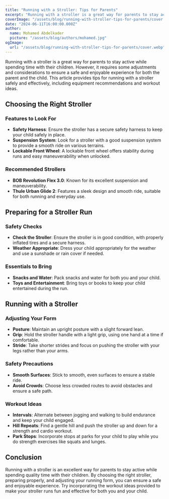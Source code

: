 ```yaml
---
title: "Running with a Stroller: Tips for Parents"
excerpt: "Running with a stroller is a great way for parents to stay active while spending time with their children. This article provides tips for running with a stroller safely and effectively, including equipment recommendations and workout ideas."
coverImage: "/assets/blog/running-with-stroller-tips-for-parents/cover.webp"
date: "2024-06-11T16:00:00.000Z"
author:
  name: Mohamed Abdelkader
  picture: "/assets/blog/authors/mohamed.jpg"
ogImage:
  url: "/assets/blog/running-with-stroller-tips-for-parents/cover.webp"
---
```


Running with a stroller is a great way for parents to stay active while spending time with their children. However, it requires some adjustments and considerations to ensure a safe and enjoyable experience for both the parent and the child. This article provides tips for running with a stroller safely and effectively, including equipment recommendations and workout ideas.

## Choosing the Right Stroller

### Features to Look For

- **Safety Harness**: Ensure the stroller has a secure safety harness to keep your child safely in place.
- **Suspension System**: Look for a stroller with a good suspension system to provide a smooth ride on various terrains.
- **Lockable Front Wheel**: A lockable front wheel offers stability during runs and easy maneuverability when unlocked.

### Recommended Strollers

- **BOB Revolution Flex 3.0**: Known for its excellent suspension and maneuverability.
- **Thule Urban Glide 2**: Features a sleek design and smooth ride, suitable for both running and everyday use.

## Preparing for a Stroller Run

### Safety Checks

- **Check the Stroller**: Ensure the stroller is in good condition, with properly inflated tires and a secure harness.
- **Weather Appropriate**: Dress your child appropriately for the weather and use a sunshade or rain cover if needed.

### Essentials to Bring

- **Snacks and Water**: Pack snacks and water for both you and your child.
- **Toys and Entertainment**: Bring toys or books to keep your child entertained during the run.

## Running with a Stroller

### Adjusting Your Form

- **Posture**: Maintain an upright posture with a slight forward lean.
- **Grip**: Hold the stroller handle with a light grip, using one hand at a time if comfortable.
- **Stride**: Take shorter strides and focus on pushing the stroller with your legs rather than your arms.

### Safety Precautions

- **Smooth Surfaces**: Stick to smooth, even surfaces to ensure a stable ride.
- **Avoid Crowds**: Choose less crowded routes to avoid obstacles and ensure a safe path.

### Workout Ideas

- **Intervals**: Alternate between jogging and walking to build endurance and keep your child engaged.
- **Hill Repeats**: Find a gentle hill and push the stroller up and down for a strength and cardio workout.
- **Park Stops**: Incorporate stops at parks for your child to play while you do strength exercises like squats and lunges.

## Conclusion

Running with a stroller is an excellent way for parents to stay active while spending quality time with their children. By choosing the right stroller, preparing properly, and adjusting your running form, you can ensure a safe and enjoyable experience. Try incorporating the workout ideas provided to make your stroller runs fun and effective for both you and your child.
